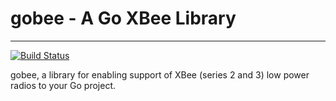 # gobee - A Go XBee Library
<hr>

[![Build Status](https://travis-ci.org/pauleyj/gobee.svg?branch=master)](https://travis-ci.org/pauleyj/gobee)

gobee, a library for enabling support of XBee (series 2 and 3) low power radios to your Go project.